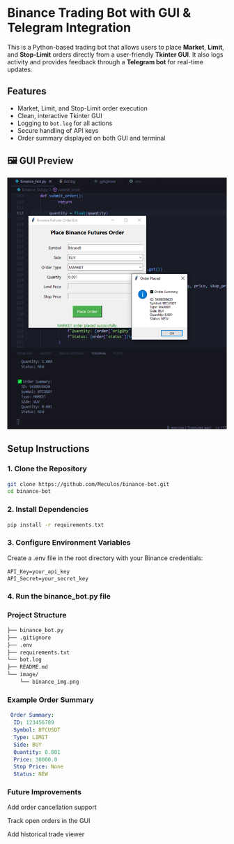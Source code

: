 # Binance Trading Bot with GUI & Telegram Integration

This is a Python-based trading bot that allows users to place **Market**, **Limit**, and **Stop-Limit** orders directly from a user-friendly **Tkinter GUI**. It also logs activity and provides feedback through a **Telegram bot** for real-time updates.

## Features

-  Market, Limit, and Stop-Limit order execution
-  Clean, interactive Tkinter GUI
-  Logging to `bot.log` for all actions
-  Secure handling of API keys
-  Order summary displayed on both GUI and terminal

## 🖼️ GUI Preview

![GUI Screenshot](image/binance_img.png) 

## Setup Instructions

### 1. Clone the Repository
```bash
git clone https://github.com/Meculos/binance-bot.git
cd binance-bot
```

### 2. Install Dependencies
```bash
pip install -r requirements.txt
```

### 3. Configure Environment Variables
Create a .env file in the root directory with your Binance credentials:
```env
API_Key=your_api_key
API_Secret=your_secret_key
```

### 4. Run the binance_bot.py file

### Project Structure
```bash
├── binance_bot.py                
├── .gitignore                
├── .env                  
├── requirements.txt
└── bot.log               
├── README.md
└── image/
    └── binance_img.png
```

### Example Order Summary
```yaml
 Order Summary:
  ID: 123456789
  Symbol: BTCUSDT
  Type: LIMIT
  Side: BUY
  Quantity: 0.001
  Price: 30000.0
  Stop Price: None
  Status: NEW
```
### Future Improvements
Add order cancellation support

Track open orders in the GUI

Add historical trade viewer
